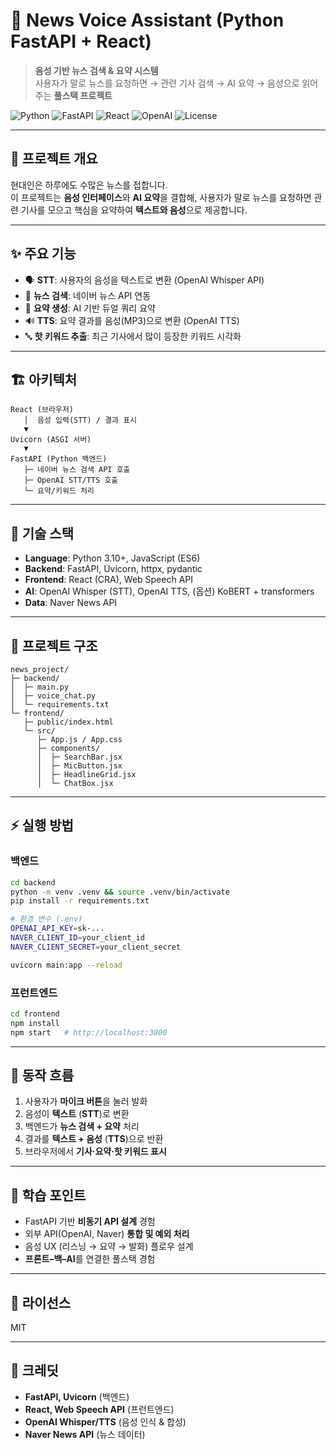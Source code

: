 # 📡 News Voice Assistant (Python FastAPI + React)

> **음성 기반 뉴스 검색 & 요약 시스템**  
> 사용자가 말로 뉴스를 요청하면 → 관련 기사 검색 → AI 요약 → 음성으로 읽어주는 **풀스택 프로젝트**

<p align="left">
  <img alt="Python" src="https://img.shields.io/badge/Backend-Python%20(FastAPI)-3776AB?logo=python&logoColor=white" />
  <img alt="FastAPI" src="https://img.shields.io/badge/Framework-FastAPI-009688?logo=fastapi&logoColor=white" />
  <img alt="React" src="https://img.shields.io/badge/Frontend-React-61DAFB?logo=react&logoColor=white" />
  <img alt="OpenAI" src="https://img.shields.io/badge/AI-OpenAI-black?logo=openai" />
  <img alt="License" src="https://img.shields.io/badge/License-MIT-green" />
</p>

---

## 🎯 프로젝트 개요
현대인은 하루에도 수많은 뉴스를 접합니다.  
이 프로젝트는 **음성 인터페이스**와 **AI 요약**을 결합해, 사용자가 말로 뉴스를 요청하면 관련 기사를 모으고 핵심을 요약하여 **텍스트와 음성**으로 제공합니다.

---

## ✨ 주요 기능
- 🗣️ **STT**: 사용자의 음성을 텍스트로 변환 (OpenAI Whisper API)  
- 🔎 **뉴스 검색**: 네이버 뉴스 API 연동  
- 🧠 **요약 생성**: AI 기반 듀얼 쿼리 요약  
- 🔊 **TTS**: 요약 결과를 음성(MP3)으로 변환 (OpenAI TTS)  
- 🔤 **핫 키워드 추출**: 최근 기사에서 많이 등장한 키워드 시각화  

---

## 🏗 아키텍처
```text
React (브라우저)
   │  음성 입력(STT) / 결과 표시
   ▼
Uvicorn (ASGI 서버)
   ▼
FastAPI (Python 백엔드)
   ├─ 네이버 뉴스 검색 API 호출
   ├─ OpenAI STT/TTS 호출
   └─ 요약/키워드 처리
```

---

## 🧰 기술 스택
- **Language**: Python 3.10+, JavaScript (ES6)  
- **Backend**: FastAPI, Uvicorn, httpx, pydantic  
- **Frontend**: React (CRA), Web Speech API  
- **AI**: OpenAI Whisper (STT), OpenAI TTS, (옵션) KoBERT + transformers  
- **Data**: Naver News API  

---

## 📂 프로젝트 구조
```plaintext
news_project/
├─ backend/
│  ├─ main.py
│  ├─ voice_chat.py
│  └─ requirements.txt
└─ frontend/
   ├─ public/index.html
   └─ src/
      ├─ App.js / App.css
      ├─ components/
      │  ├─ SearchBar.jsx
      │  ├─ MicButton.jsx
      │  ├─ HeadlineGrid.jsx
      │  └─ ChatBox.jsx
```

---

## ⚡ 실행 방법

### 백엔드
```bash
cd backend
python -m venv .venv && source .venv/bin/activate
pip install -r requirements.txt

# 환경 변수 (.env)
OPENAI_API_KEY=sk-...
NAVER_CLIENT_ID=your_client_id
NAVER_CLIENT_SECRET=your_client_secret

uvicorn main:app --reload
```

### 프런트엔드
```bash
cd frontend
npm install
npm start   # http://localhost:3000
```

---

## 🔄 동작 흐름
1. 사용자가 **마이크 버튼**을 눌러 발화  
2. 음성이 **텍스트** (**STT**)로 변환  
3. 백엔드가 **뉴스 검색 + 요약** 처리  
4. 결과를 **텍스트 + 음성** (**TTS**)으로 반환  
5. 브라우저에서 **기사·요약·핫 키워드 표시**  

---

## 🧠 학습 포인트
- FastAPI 기반 **비동기 API 설계** 경험  
- 외부 API(OpenAI, Naver) **통합 및 예외 처리**  
- 음성 UX (리스닝 → 요약 → 발화) 플로우 설계  
- **프론트–백–AI**를 연결한 풀스택 경험  

---

## 📄 라이선스
MIT

---

## 🙌 크레딧
- **FastAPI, Uvicorn** (백엔드)  
- **React, Web Speech API** (프런트엔드)  
- **OpenAI Whisper/TTS** (음성 인식 & 합성)  
- **Naver News API** (뉴스 데이터)  
